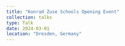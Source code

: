 ```yaml
---
title: "Konrad Zuse Schools Opening Event"
collection: talks
type: Talk
date: 2024-03-01
location: "Dresden, Germany"
---
```

